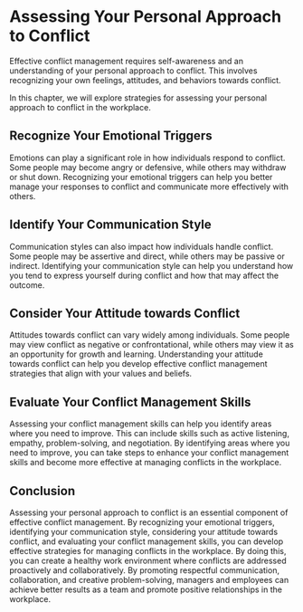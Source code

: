 Assessing Your Personal Approach to Conflict
====================================================================================

Effective conflict management requires self-awareness and an understanding of your personal approach to conflict. This involves recognizing your own feelings, attitudes, and behaviors towards conflict.

In this chapter, we will explore strategies for assessing your personal approach to conflict in the workplace.

Recognize Your Emotional Triggers
---------------------------------

Emotions can play a significant role in how individuals respond to conflict. Some people may become angry or defensive, while others may withdraw or shut down. Recognizing your emotional triggers can help you better manage your responses to conflict and communicate more effectively with others.

Identify Your Communication Style
---------------------------------

Communication styles can also impact how individuals handle conflict. Some people may be assertive and direct, while others may be passive or indirect. Identifying your communication style can help you understand how you tend to express yourself during conflict and how that may affect the outcome.

Consider Your Attitude towards Conflict
---------------------------------------

Attitudes towards conflict can vary widely among individuals. Some people may view conflict as negative or confrontational, while others may view it as an opportunity for growth and learning. Understanding your attitude towards conflict can help you develop effective conflict management strategies that align with your values and beliefs.

Evaluate Your Conflict Management Skills
----------------------------------------

Assessing your conflict management skills can help you identify areas where you need to improve. This can include skills such as active listening, empathy, problem-solving, and negotiation. By identifying areas where you need to improve, you can take steps to enhance your conflict management skills and become more effective at managing conflicts in the workplace.

Conclusion
----------

Assessing your personal approach to conflict is an essential component of effective conflict management. By recognizing your emotional triggers, identifying your communication style, considering your attitude towards conflict, and evaluating your conflict management skills, you can develop effective strategies for managing conflicts in the workplace. By doing this, you can create a healthy work environment where conflicts are addressed proactively and collaboratively. By promoting respectful communication, collaboration, and creative problem-solving, managers and employees can achieve better results as a team and promote positive relationships in the workplace.
